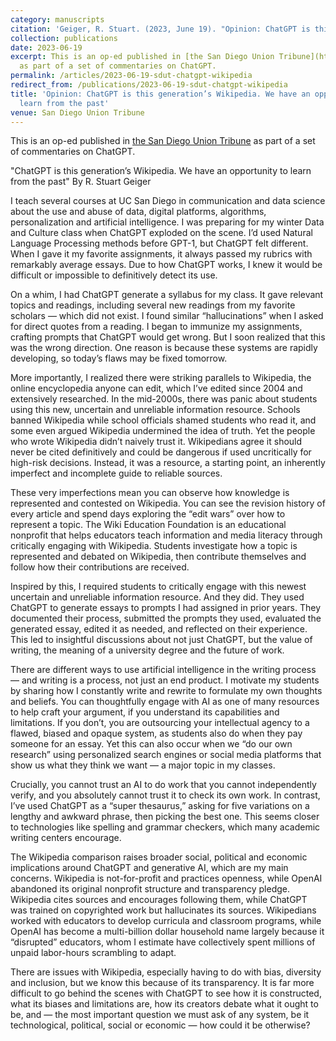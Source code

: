 ```yaml
---
category: manuscripts
citation: 'Geiger, R. Stuart. (2023, June 19). "Opinion: ChatGPT is this generation''s Wikipedia. We have an opportunity to learn from the past." <i>San Diego Union Tribune</i>. <a href="https://www.sandiegouniontribune.com/opinion/commentary/story/2023-06-19/opinion-chatgpt-wikipedia-artificial-intelligence-ai-schools-education">https://www.sandiegouniontribune.com/opinion/commentary/story/2023-06-19/opinion-chatgpt-wikipedia-artificial-intelligence-ai-schools-education</a>'
collection: publications
date: 2023-06-19
excerpt: This is an op-ed published in [the San Diego Union Tribune](https://www.sandiegouniontribune.com/opinion/commentary/story/2023-06-19/opinion-chatgpt-wikipedia-artificial-intelligence-ai-schools-education)
  as part of a set of commentaries on ChatGPT.
permalink: /articles/2023-06-19-sdut-chatgpt-wikipedia
redirect_from: /publications/2023-06-19-sdut-chatgpt-wikipedia
title: 'Opinion: ChatGPT is this generation’s Wikipedia. We have an opportunity to
  learn from the past'
venue: San Diego Union Tribune
---
```


This is an op-ed published in [the San Diego Union Tribune](https://www.sandiegouniontribune.com/opinion/commentary/story/2023-06-19/opinion-chatgpt-wikipedia-artificial-intelligence-ai-schools-education) as part of a set of commentaries on ChatGPT.

"ChatGPT is this generation’s Wikipedia. We have an opportunity to learn from the past" By R. Stuart Geiger

I teach several courses at UC San Diego in communication and data science about the use and abuse of data, digital platforms, algorithms, personalization and artificial intelligence. I was preparing for my winter Data and Culture class when ChatGPT exploded on the scene. I’d used Natural Language Processing methods before GPT-1, but ChatGPT felt different. When I gave it my favorite assignments, it always passed my rubrics with remarkably average essays. Due to how ChatGPT works, I knew it would be difficult or impossible to definitively detect its use.

On a whim, I had ChatGPT generate a syllabus for my class. It gave relevant topics and readings, including several new readings from my favorite scholars — which did not exist. I found similar “hallucinations” when I asked for direct quotes from a reading. I began to immunize my assignments, crafting prompts that ChatGPT would get wrong. But I soon realized that this was the wrong direction. One reason is because these systems are rapidly developing, so today’s flaws may be fixed tomorrow.

More importantly, I realized there were striking parallels to Wikipedia, the online encyclopedia anyone can edit, which I’ve edited since 2004 and extensively researched. In the mid-2000s, there was panic about students using this new, uncertain and unreliable information resource. Schools banned Wikipedia while school officials shamed students who read it, and some even argued Wikipedia undermined the idea of truth. Yet the people who wrote Wikipedia didn’t naively trust it. Wikipedians agree it should never be cited definitively and could be dangerous if used uncritically for high-risk decisions. Instead, it was a resource, a starting point, an inherently imperfect and incomplete guide to reliable sources.

These very imperfections mean you can observe how knowledge is represented and contested on Wikipedia. You can see the revision history of every article and spend days exploring the “edit wars” over how to represent a topic. The Wiki Education Foundation is an educational nonprofit that helps educators teach information and media literacy through critically engaging with Wikipedia. Students investigate how a topic is represented and debated on Wikipedia, then contribute themselves and follow how their contributions are received.

Inspired by this, I required students to critically engage with this newest uncertain and unreliable information resource. And they did. They used ChatGPT to generate essays to prompts I had assigned in prior years. They documented their process, submitted the prompts they used, evaluated the generated essay, edited it as needed, and reflected on their experience. This led to insightful discussions about not just ChatGPT, but the value of writing, the meaning of a university degree and the future of work.

There are different ways to use artificial intelligence in the writing process — and writing is a process, not just an end product. I motivate my students by sharing how I constantly write and rewrite to formulate my own thoughts and beliefs. You can thoughtfully engage with AI as one of many resources to help craft your argument, if you understand its capabilities and limitations. If you don’t, you are outsourcing your intellectual agency to a flawed, biased and opaque system, as students also do when they pay someone for an essay. Yet this can also occur when we “do our own research” using personalized search engines or social media platforms that show us what they think we want — a major topic in my classes.

Crucially, you cannot trust an AI to do work that you cannot independently verify, and you absolutely cannot trust it to check its own work. In contrast, I’ve used ChatGPT as a “super thesaurus,” asking for five variations on a lengthy and awkward phrase, then picking the best one. This seems closer to technologies like spelling and grammar checkers, which many academic writing centers encourage.

The Wikipedia comparison raises broader social, political and economic implications around ChatGPT and generative AI, which are my main concerns. Wikipedia is not-for-profit and practices openness, while OpenAI abandoned its original nonprofit structure and transparency pledge. Wikipedia cites sources and encourages following them, while ChatGPT was trained on copyrighted work but hallucinates its sources. Wikipedians worked with educators to develop curricula and classroom programs, while OpenAI has become a multi-billion dollar household name largely because it “disrupted” educators, whom I estimate have collectively spent millions of unpaid labor-hours scrambling to adapt.

There are issues with Wikipedia, especially having to do with bias, diversity and inclusion, but we know this because of its transparency. It is far more difficult to go behind the scenes with ChatGPT to see how it is constructed, what its biases and limitations are, how its creators debate what it ought to be, and — the most important question we must ask of any system, be it technological, political, social or economic — how could it be otherwise?